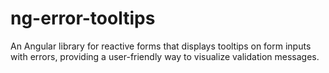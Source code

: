 # ng-error-tooltips
An Angular library for reactive forms that displays tooltips on form inputs with errors, providing a user-friendly way to visualize validation messages.
